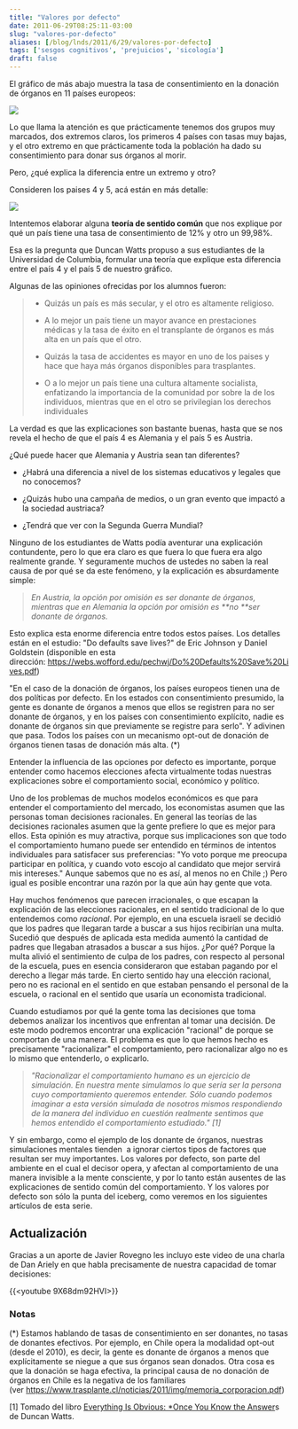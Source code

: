 ```yaml
---
title: "Valores por defecto"
date: 2011-06-29T08:25:11-03:00
slug: "valores-por-defecto"
aliases: [/blog/lnds/2011/6/29/valores-por-defecto]
tags: ['sesgos cognitivos', 'prejuicios', 'sicología']
draft: false
---
```


El gráfico de más abajo muestra la tasa de consentimiento en la donación
de órganos en 11 países europeos:

![](/images/2011/06/DonacionDeOrganos.png)

Lo que llama la atención es que prácticamente tenemos dos grupos muy
marcados, dos extremos claros, los primeros 4 países con tasas muy
bajas, y el otro extremo en que prácticamente toda la población ha dado
su consentimiento para donar sus órganos al morir.

Pero, ¿qué explica la diferencia entre un extremo y otro?

Consideren los paises 4 y 5, acá están en más detalle:

![](/images/2011/06/DosPaises.png)

Intentemos elaborar alguna **teoría de sentido común** que nos explique
por qué un país tiene una tasa de consentimiento de 12% y otro un
99,98%.

Esa es la pregunta que Duncan Watts propuso a sus estudiantes de la
Universidad de Columbia, formular una teoría que explique esta
diferencia entre el país 4 y el país 5 de nuestro gráfico.

Algunas de las opiniones ofrecidas por los alumnos fueron:

> -   Quizás un país es más secular, y el otro es altamente religioso.
>
> -   A lo mejor un país tiene un mayor avance en prestaciones médicas y
>     la tasa de éxito en el transplante de órganos es más alta en un
>     país que el otro.
>
> -   Quizás la tasa de accidentes es mayor en uno de los paises y hace
>     que haya más órganos disponibles para trasplantes.
>
> -   O a lo mejor un país tiene una cultura altamente socialista,
>     enfatizando la importancia de la comunidad por sobre la de los
>     individuos, mientras que en el otro se privilegian los derechos
>     individuales

La verdad es que las explicaciones son bastante buenas, hasta que se nos
revela el hecho de que el país 4 es Alemania y el país 5 es Austria.

¿Qué puede hacer que Alemania y Austria sean tan diferentes?

-   ¿Habrá una diferencia a nivel de los sistemas educativos y legales
    que no conocemos?

-   ¿Quizás hubo una campaña de medios, o un gran evento que impactó a
    la sociedad austriaca?

-   ¿Tendrá que ver con la Segunda Guerra Mundial?

Ninguno de los estudiantes de Watts podía aventurar una explicación
contundente, pero lo que era claro es que fuera lo que fuera era algo
realmente grande. Y seguramente muchos de ustedes no saben la real causa
de por qué se da este fenómeno, y la explicación es absurdamente simple:

> *En Austria, la opción por omisión es ser donante de órganos, mientras
> que en Alemania la opción por omisión es \*\*no \*\*ser donante de
> órganos.*

Esto explica esta enorme diferencia entre todos estos países. Los
detalles están en el estudio: "Do defaults save lives?" de Eric
Johnson y Daniel Goldstein (disponible en esta dirección: <https://webs.wofford.edu/pechwj/Do%20Defaults%20Save%20Lives.pdf>)

"En el caso de la donación de órganos, los países europeos tienen una
de dos políticas por defecto. En los estados con consentimiento
presumido, la gente es donante de órganos a menos que ellos se registren
para no ser donante de órganos, y en los países con consentimiento
explícito, nadie es donante de órganos sin que previamente se registre
para serlo". Y adivinen que pasa. Todos los países con un mecanismo
opt-out de donación de órganos tienen tasas de donación más alta. (\*)

Entender la influencia de las opciones por defecto es importante, porque
entender como hacemos elecciones afecta virtualmente todas nuestras
explicaciones sobre el comportamiento social, económico y político.

Uno de los problemas de muchos modelos económicos es que para entender
el comportamiento del mercado, los economistas asumen que las personas
toman decisiones racionales. En general las teorías de las decisiones
racionales asumen que la gente prefiere lo que es mejor para ellos. Esta
opinión es muy atractiva, porque sus implicaciones son que todo el
comportamiento humano puede ser entendido en términos de intentos
individuales para satisfacer sus preferencias: "Yo voto porque me
preocupa participar en política, y cuando voto escojo al candidato que
mejor servirá mis intereses." Aunque sabemos que no es así, al menos no
en Chile ;) Pero igual es posible encontrar una razón por la que aún hay
gente que vota.

Hay muchos fenómenos que parecen irracionales, o que escapan la
explicación de las elecciones racionales, en el sentido tradicional de
lo que entendemos como *racional*. Por ejemplo, en una escuela israelí
se decidió que los padres que llegaran tarde a buscar a sus hijos
recibirían una multa. Sucedió que después de aplicada esta medida
aumentó la cantidad de padres que llegaban atrasados a buscar a sus
hijos. ¿Por qué? Porque la multa alivió el sentimiento de culpa de los
padres, con respecto al personal de la escuela, pues en esencia
consideraron que estaban pagando por el derecho a llegar más tarde. En
cierto sentido hay una elección racional, pero no es racional en el
sentido en que estaban pensando el personal de la escuela, o racional en
el sentido que usaría un economista tradicional.

Cuando estudiamos por qué la gente toma las decisiones que toma debemos
analizar los incentivos que enfrentan al tomar una decisión. De este
modo podremos encontrar una explicación "racional" de porque se
comportan de una manera. El problema es que lo que hemos hecho es
precisamente "racionalizar" el comportamiento, pero racionalizar algo
no es lo mismo que entenderlo, o explicarlo.

> *"Racionalizar el comportamiento humano es un ejercicio de
> simulación. En nuestra mente simulamos lo que sería ser la persona
> cuyo comportamiento queremos entender. Sólo cuando podemos imaginar a
> esta versión simulada de nosotros mismos respondiendo de la manera del
> individuo en cuestión realmente sentimos que hemos entendido el
> comportamiento estudiado." \[1\]*

Y sin embargo, como el ejemplo de los donante de órganos, nuestras
simulaciones mentales tienden  a ignorar ciertos tipos de factores que
resultan ser muy importantes. Los valores por defecto, son parte del
ambiente en el cual el decisor opera, y afectan al comportamiento de una
manera invisible a la mente consciente, y por lo tanto están ausentes de
las explicaciones de sentido común del comportamiento. Y los valores por
defecto son sólo la punta del iceberg, como veremos en los siguientes
artículos de esta serie.

## Actualización

Gracias a un aporte de Javier Rovegno les incluyo este video de una
charla de Dan Ariely en que habla precisamente de nuestra capacidad de
tomar decisiones:

{{<youtube 9X68dm92HVI>}}

### Notas

(\*) Estamos hablando de tasas de consentimiento en ser donantes, no
tasas de donantes efectivos. Por ejemplo, en Chile opera la modalidad
opt-out (desde el 2010), es decir, la gente es donante de órganos a
menos que explícitamente se niegue a que sus órganos sean donados. Otra
cosa es que la donación se haga efectiva, la principal causa de no
donación de órganos en Chile es la negativa de los familiares
(ver <https://www.trasplante.cl/noticias/2011/img/memoria_corporacion.pdf>)


\[1\] Tomado del libro [Everything Is Obvious: \*Once You Know the
Answer](https://www.amazon.com/gp/product/0385531680/ref=as_li_qf_sp_asin_tl?ie=UTF8&tag=lanaturaledel-20&linkCode=as2&camp=217145&creative=399373&creativeASIN=0385531680)s de Duncan Watts.
